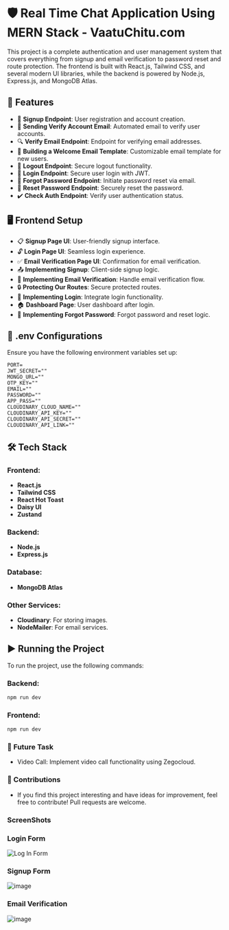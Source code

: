 # 🛡️ Real Time Chat Application Using MERN Stack - VaatuChitu.com

This project is a complete authentication and user management system that covers everything from signup and email verification to password reset and route protection. The frontend is built with React.js, Tailwind CSS, and several modern UI libraries, while the backend is powered by Node.js, Express.js, and MongoDB Atlas.


## 🚀 Features

- 🔐 **Signup Endpoint**: User registration and account creation.
- 📧 **Sending Verify Account Email**: Automated email to verify user accounts.
- 🔍 **Verify Email Endpoint**: Endpoint for verifying email addresses.
- 📄 **Building a Welcome Email Template**: Customizable email template for new users.
- 🚪 **Logout Endpoint**: Secure logout functionality.
- 🔑 **Login Endpoint**: Secure user login with JWT.
- 🔄 **Forgot Password Endpoint**: Initiate password reset via email.
- 🔁 **Reset Password Endpoint**: Securely reset the password.
- ✔️ **Check Auth Endpoint**: Verify user authentication status.

## 🖥️ Frontend Setup

- 📋 **Signup Page UI**: User-friendly signup interface.
- 🔓 **Login Page UI**: Seamless login experience.
- ✅ **Email Verification Page UI**: Confirmation for email verification.
- 📤 **Implementing Signup**: Client-side signup logic.
- 📧 **Implementing Email Verification**: Handle email verification flow.
- 🔒 **Protecting Our Routes**: Secure protected routes.
- 🔑 **Implementing Login**: Integrate login functionality.
- 🏠 **Dashboard Page**: User dashboard after login.
- 🔄 **Implementing Forgot Password**: Forgot password and reset logic.

## 🔧 .env Configurations

Ensure you have the following environment variables set up:

```env
PORT=
JWT_SECRET=""
MONGO_URL=""
OTP_KEY=""
EMAIL=""
PASSWORD=""
APP_PASS=""
CLOUDINARY_CLOUD_NAME=""
CLOUDINARY_API_KEY=""
CLOUDINARY_API_SECRET=""
CLOUDINARY_API_LINK=""
```
## 🛠️ Tech Stack

### Frontend:
- **React.js**
- **Tailwind CSS**
- **React Hot Toast**
- **Daisy UI**
- **Zustand**

### Backend:
- **Node.js**
- **Express.js**

### Database:
- **MongoDB Atlas**

### Other Services:
- **Cloudinary**: For storing images.
- **NodeMailer**: For email services.

## ▶️ Running the Project

To run the project, use the following commands:

### Backend:
```bash
npm run dev
```

### Frontend:
```bash
npm run dev
```
### 🎯 Future Task
- Video Call: Implement video call functionality using Zegocloud.
### 🤝 Contributions
- If you find this project interesting and have ideas for improvement, feel free to contribute! Pull requests are welcome.



### ScreenShots

### Login Form
![Log In Form](https://github.com/user-attachments/assets/8e8a08f9-57e4-403d-93d1-6bdca6407af4)

### Signup Form
![image](https://github.com/user-attachments/assets/ecee6766-7334-4f99-9a23-09aa8bc1e111)

### Email Verification

![image](https://github.com/user-attachments/assets/dd057e71-30f2-4951-a25f-3b69a5342d75)


